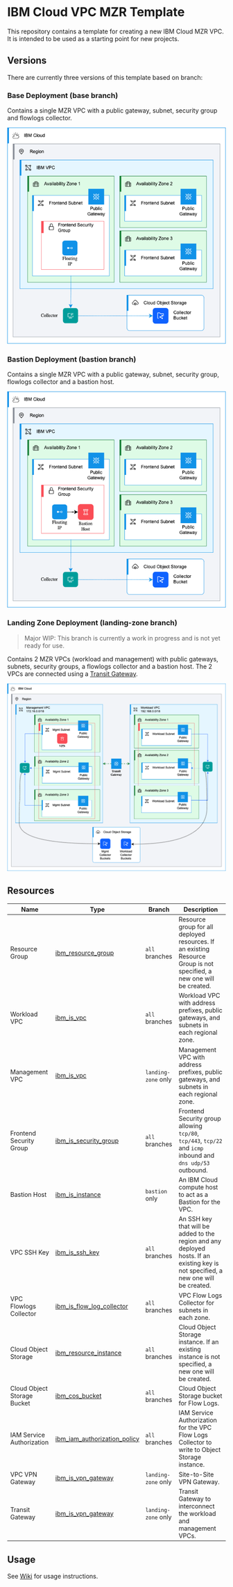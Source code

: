 # IBM Cloud VPC MZR Template

This repository contains a template for creating a new IBM Cloud MZR VPC. It is intended to be used as a starting point for new projects.

## Versions

There are currently three versions of this template based on branch:

### Base Deployment (base branch) 

Contains a single MZR VPC with a public gateway, subnet, security group and flowlogs collector.

![base](./ibmcloud-mzr-template-base.png)

### Bastion Deployment (bastion branch)

Contains a single MZR VPC with a public gateway, subnet, security group, flowlogs collector and a bastion host.

![bastion](./ibmcloud-mzr-template-bastion.png)

### Landing Zone Deployment (landing-zone branch)

> Major WIP: This branch is currently a work in progress and is not yet ready for use.

Contains 2 MZR VPCs (workload and management) with public gateways, subnets, security groups, a flowlogs collector and a bastion host. The 2 VPCs are connected using a [Transit Gateway](https://cloud.ibm.com/docs/transit-gateway?topic=transit-gateway-about).

![landing-zone](./ibmcloud-mzr-template-landing-zone.png)

## Resources

| Name | Type | Branch | Description |
|------|------|------|------|
| Resource Group | [ibm_resource_group](https://registry.terraform.io/providers/IBM-Cloud/ibm/latestdocs/resources/resource_group) | `all` branches | Resource group for all deployed resources. If an existing Resource Group is not specified, a new one will be created. |
| Workload VPC | [ibm_is_vpc](https://registry.terraform.io/providers/IBM-Cloud/ibm/latest/docs/resources/is_vpc) | `all` branches | Workload VPC with address prefixes, public gateways, and subnets in each regional zone. |
| Management VPC | [ibm_is_vpc](https://registry.terraform.io/providers/IBM-Cloud/ibm/latest/docs/resources/is_vpc) | `landing-zone` only | Management VPC with address prefixes, public gateways, and subnets in each regional zone. |
| Frontend Security Group | [ibm_is_security_group](https://registry.terraform.io/providers/IBM-Cloud/ibm/latest/docs/resources/is_security_group) | `all` branches | Frontend Security group allowing `tcp/80`, `tcp/443`, `tcp/22` and `icmp` inbound and `dns udp/53` outbound. |
| Bastion Host | [ibm_is_instance](https://registry.terraform.io/providers/IBM-Cloud/ibm/latest/docs/resources/is_instance) | `bastion` only | An IBM Cloud compute host to act as a Bastion for the VPC. |
| VPC SSH Key | [ibm_is_ssh_key](https://registry.terraform.io/providers/IBM-Cloud/ibm/latest/docs/resources/is_ssh_key) | `all` branches | An SSH key that will be added to the region and any deployed hosts. If an existing key is not specified, a new one will be created. |
| VPC Flowlogs Collector | [ibm_is_flow_log_collector](https://registry.terraform.io/providers/IBM-Cloud/ibm/latest/docs/resources/is_flow_log_collector) | `all` branches | VPC Flow Logs Collector for subnets in each zone. |
| Cloud Object Storage  | [ibm_resource_instance](https://registry.terraform.io/providers/IBM-Cloud/ibm/latest/docs/resources/resource_instance) | `all` branches | Cloud Object Storage instance. If an existing instance is not specified, a new one will be created. |
| Cloud Object Storage Bucket  | [ibm_cos_bucket](https://registry.terraform.io/providers/IBM-Cloud/ibm/latest/docs/resources/cos_bucket) | `all` branches | Cloud Object Storage bucket for Flow Logs. |
| IAM Service Authorization | [ibm_iam_authorization_policy](https://registry.terraform.io/providers/IBM-Cloud/ibm/latest/docs/resources/iam_authorization_policy) | `all` branches | IAM Service Authorization for the VPC Flow Logs Collector to write to Object Storage instance. |
| VPC VPN Gateway | [ibm_is_vpn_gateway](https://registry.terraform.io/providers/IBM-Cloud/ibm/latest/docs/resources/is_vpn_gateway) | `landing-zone` only | Site-to-Site VPN Gateway. |
| Transit Gateway | [ibm_is_vpn_gateway](https://registry.terraform.io/providers/IBM-Cloud/ibm/latest/docs/resources/is_vpn_gateway) | `landing-zone` only | Transit Gateway to interconnect the workload and management VPCs. |

## Usage

See [Wiki](https://github.com/cloud-design-dev/ibmcloud-mzr-vpc-template/wiki) for usage instructions.
